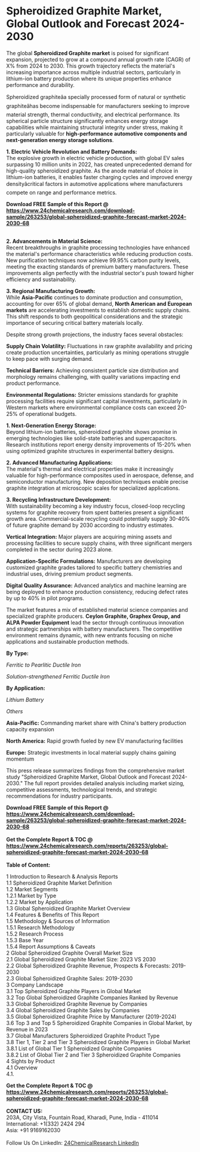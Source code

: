 <h1>Spheroidized Graphite Market, Global Outlook and Forecast 2024-2030</h1><p>The global <strong>Spheroidized Graphite market</strong> is poised for significant expansion, projected to grow at a compound annual growth rate (CAGR) of X% from 2024 to 2030. This growth trajectory reflects the material's increasing importance across multiple industrial sectors, particularly in lithium-ion battery production where its unique properties enhance performance and durability.</p><p>Spheroidized graphiteâa specially processed form of natural or synthetic graphiteâhas become indispensable for manufacturers seeking to improve material strength, thermal conductivity, and electrical performance. Its spherical particle structure significantly enhances energy storage capabilities while maintaining structural integrity under stress, making it particularly valuable for <strong>high-performance automotive components and next-generation energy storage solutions</strong>.</p><p><strong>1. Electric Vehicle Revolution and Battery Demands:</strong><br>
The explosive growth in electric vehicle production, with global EV sales surpassing 10 million units in 2022, has created unprecedented demand for high-quality spheroidized graphite. As the anode material of choice in lithium-ion batteries, it enables faster charging cycles and improved energy densityâcritical factors in automotive applications where manufacturers compete on range and performance metrics.</p><div><b>Download FREE Sample of this Report @ 
            <a href="https://www.24chemicalresearch.com/download-sample/263253/global-spheroidized-graphite-forecast-market-2024-2030-68">
            https://www.24chemicalresearch.com/download-sample/263253/global-spheroidized-graphite-forecast-market-2024-2030-68</a></b></div><br><p><strong>2. Advancements in Material Science:</strong><br>
Recent breakthroughs in graphite processing technologies have enhanced the material's performance characteristics while reducing production costs. New purification techniques now achieve 99.95% carbon purity levels, meeting the exacting standards of premium battery manufacturers. These improvements align perfectly with the industrial sector's push toward higher efficiency and sustainability.</p><p><strong>3. Regional Manufacturing Growth:</strong><br>
While <strong>Asia-Pacific</strong> continues to dominate production and consumption, accounting for over 65% of global demand, <strong>North American and European markets</strong> are accelerating investments to establish domestic supply chains. This shift responds to both geopolitical considerations and the strategic importance of securing critical battery materials locally.</p><p>Despite strong growth projections, the industry faces several obstacles:</p><p><strong>Supply Chain Volatility:</strong> Fluctuations in raw graphite availability and pricing create production uncertainties, particularly as mining operations struggle to keep pace with surging demand.</p><p><strong>Technical Barriers:</strong> Achieving consistent particle size distribution and morphology remains challenging, with quality variations impacting end product performance.</p><p><strong>Environmental Regulations:</strong> Stricter emissions standards for graphite processing facilities require significant capital investments, particularly in Western markets where environmental compliance costs can exceed 20-25% of operational budgets.</p><p><strong>1. Next-Generation Energy Storage:</strong><br>
Beyond lithium-ion batteries, spheroidized graphite shows promise in emerging technologies like solid-state batteries and supercapacitors. Research institutions report energy density improvements of 15-20% when using optimized graphite structures in experimental battery designs.</p><p><strong>2. Advanced Manufacturing Applications:</strong><br>
The material's thermal and electrical properties make it increasingly valuable for high-performance composites used in aerospace, defense, and semiconductor manufacturing. New deposition techniques enable precise graphite integration at microscopic scales for specialized applications.</p><p><strong>3. Recycling Infrastructure Development:</strong><br>
With sustainability becoming a key industry focus, closed-loop recycling systems for graphite recovery from spent batteries present a significant growth area. Commercial-scale recycling could potentially supply 30-40% of future graphite demand by 2030 according to industry estimates.</p><p><strong>Vertical Integration:</strong> Major players are acquiring mining assets and processing facilities to secure supply chains, with three significant mergers completed in the sector during 2023 alone.</p><p><strong>Application-Specific Formulations:</strong> Manufacturers are developing customized graphite grades tailored to specific battery chemistries and industrial uses, driving premium product segments.</p><p><strong>Digital Quality Assurance:</strong> Advanced analytics and machine learning are being deployed to enhance production consistency, reducing defect rates by up to 40% in pilot programs.</p><p>The market features a mix of established material science companies and specialized graphite producers. <strong>Ceylon Graphite, Graphex Group, and ALPA Powder Equipment</strong> lead the sector through continuous innovation and strategic partnerships with battery manufacturers. The competitive environment remains dynamic, with new entrants focusing on niche applications and sustainable production methods.</p><p><strong>By Type:</strong></p><p><em>Ferritic to Pearlitic Ductile Iron</em></p><p><em>Solution-strengthened Ferritic Ductile Iron</em></p><p><strong>By Application:</strong></p><p><em>Lithium Battery</em></p><p><em>Others</em></p><p><strong>Asia-Pacific:</strong> Commanding market share with China's battery production capacity expansion</p><p><strong>North America:</strong> Rapid growth fueled by new EV manufacturing facilities</p><p><strong>Europe:</strong> Strategic investments in local material supply chains gaining momentum</p><p>This press release summarizes findings from the comprehensive market study "Spheroidized Graphite Market, Global Outlook and Forecast 2024-2030." The full report provides detailed analysis including market sizing, competitive assessments, technological trends, and strategic recommendations for industry participants.</p><div><b>Download FREE Sample of this Report @ 
            <a href="https://www.24chemicalresearch.com/download-sample/263253/global-spheroidized-graphite-forecast-market-2024-2030-68">
            https://www.24chemicalresearch.com/download-sample/263253/global-spheroidized-graphite-forecast-market-2024-2030-68</a></b></div><br><div><b>Get the Complete Report & TOC @ 
            <a href="https://www.24chemicalresearch.com/reports/263253/global-spheroidized-graphite-forecast-market-2024-2030-68">
            https://www.24chemicalresearch.com/reports/263253/global-spheroidized-graphite-forecast-market-2024-2030-68</a></b></div><br>
            <b>Table of Content:</b><p>1 Introduction to Research & Analysis Reports<br />
    1.1 Spheroidized Graphite Market Definition<br />
    1.2 Market Segments<br />
        1.2.1 Market by Type<br />
        1.2.2 Market by Application<br />
    1.3 Global Spheroidized Graphite Market Overview<br />
    1.4 Features & Benefits of This Report<br />
    1.5 Methodology & Sources of Information<br />
        1.5.1 Research Methodology<br />
        1.5.2 Research Process<br />
        1.5.3 Base Year<br />
        1.5.4 Report Assumptions & Caveats<br />
2 Global Spheroidized Graphite Overall Market Size<br />
    2.1 Global Spheroidized Graphite Market Size: 2023 VS 2030<br />
    2.2 Global Spheroidized Graphite Revenue, Prospects & Forecasts: 2019-2030<br />
    2.3 Global Spheroidized Graphite Sales: 2019-2030<br />
3 Company Landscape<br />
    3.1 Top Spheroidized Graphite Players in Global Market<br />
    3.2 Top Global Spheroidized Graphite Companies Ranked by Revenue<br />
    3.3 Global Spheroidized Graphite Revenue by Companies<br />
    3.4 Global Spheroidized Graphite Sales by Companies<br />
    3.5 Global Spheroidized Graphite Price by Manufacturer (2019-2024)<br />
    3.6 Top 3 and Top 5 Spheroidized Graphite Companies in Global Market, by Revenue in 2023<br />
    3.7 Global Manufacturers Spheroidized Graphite Product Type<br />
    3.8 Tier 1, Tier 2 and Tier 3 Spheroidized Graphite Players in Global Market<br />
        3.8.1 List of Global Tier 1 Spheroidized Graphite Companies<br />
        3.8.2 List of Global Tier 2 and Tier 3 Spheroidized Graphite Companies<br />
4 Sights by Product<br />
    4.1 Overview<br />
        4.1.</p><div><b>Get the Complete Report & TOC @ 
            <a href="https://www.24chemicalresearch.com/reports/263253/global-spheroidized-graphite-forecast-market-2024-2030-68">
            https://www.24chemicalresearch.com/reports/263253/global-spheroidized-graphite-forecast-market-2024-2030-68</a></b></div><br><b>CONTACT US:</b><br>
            203A, City Vista, Fountain Road, Kharadi, Pune, India - 411014<br>
            International: +1(332) 2424 294<br>
            Asia: +91 9169162030 <br><br>
            Follow Us On LinkedIn: <a href="https://www.linkedin.com/company/24chemicalresearch/">24ChemicalResearch LinkedIn</a>